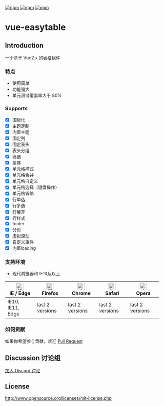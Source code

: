 [![npm](https://img.shields.io/badge/chat-on%20discord-7289da.svg)](https://discord.gg/gBm3k6r)
[![npm](https://img.shields.io/npm/v/vue-easytable.svg)](https://www.npmjs.com/package/vue-easytable)
[![npm](https://img.shields.io/npm/l/vue-easytable.svg?maxAge=2592000)](http://www.opensource.org/licenses/mit-license.php)

# vue-easytable

## Introduction
一个基于 Vue2.x 的表格组件
### 特点

- 使用简单
- 功能强大
- 单元测试覆盖率大于 80%

### Supports

- [x] 国际化
- [x] 主题定制
- [x] 内置主题
- [x] 固定列
- [x] 固定表头
- [x] 表头分组
- [x] 筛选
- [x] 排序
- [x] 单元格样式
- [x] 单元格合并
- [x] 单元格自定义
- [x] 单元格选择（键盘操作）
- [x] 单元格省略
- [x] 行单选
- [x] 行多选
- [x] 行展开
- [x] 行样式
- [x] footer
- [x] 分页
- [x] 虚拟滚动
- [x] 自定义事件
- [x] 内置loading

### 支持环境

- 现代浏览器和 IE10及以上

| [<img src="https://raw.githubusercontent.com/alrra/browser-logos/master/src/edge/edge_48x48.png" alt="IE / Edge" width="24px" height="24px" />](http://godban.github.io/browsers-support-badges/)</br>IE / Edge | [<img src="https://raw.githubusercontent.com/alrra/browser-logos/master/src/firefox/firefox_48x48.png" alt="Firefox" width="24px" height="24px" />](http://godban.github.io/browsers-support-badges/)</br>Firefox | [<img src="https://raw.githubusercontent.com/alrra/browser-logos/master/src/chrome/chrome_48x48.png" alt="Chrome" width="24px" height="24px" />](http://godban.github.io/browsers-support-badges/)</br>Chrome | [<img src="https://raw.githubusercontent.com/alrra/browser-logos/master/src/safari/safari_48x48.png" alt="Safari" width="24px" height="24px" />](http://godban.github.io/browsers-support-badges/)</br>Safari | [<img src="https://raw.githubusercontent.com/alrra/browser-logos/master/src/opera/opera_48x48.png" alt="Opera" width="24px" height="24px" />](http://godban.github.io/browsers-support-badges/)</br>Opera | 
| --- | --- | --- | --- | --- | 
| IE10, IE11, Edge | last 2 versions | last 2 versions | last 2 versions | last 2 versions | 


### 如何贡献

如果你希望参与贡献，欢迎 [Pull Request](https://github.com/huangshuwei/vue-easytable/pulls)

## Discussion 讨论组	

[加入 Discord 讨论](https://discord.gg/gBm3k6r)

## License
http://www.opensource.org/licenses/mit-license.php





